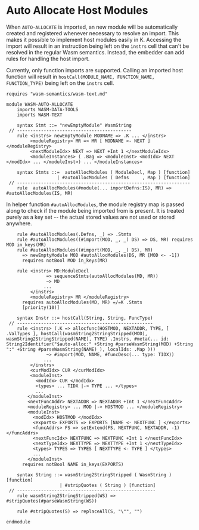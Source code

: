 Auto Allocate Host Modules
==========================

When `AUTO-ALLOCATE` is imported, an new module will be automatically created and registered whenever necessary to resolve an import.
This makes it possible to implement host modules easily in K.
Accessing the import will result in an instruction being left on the `instrs` cell that can't be resolved in the regular Wasm semantics.
Instead, the embedder can add rules for handling the host import.

Currently, only function imports are supported.
Calling an imported host function will result in `hostCall(MODULE_NAME, FUNCTION_NAME, FUNCTION_TYPE)` being left on the `instrs` cell.

```k
requires "wasm-semantics/wasm-text.md"

module WASM-AUTO-ALLOCATE
    imports WASM-DATA-TOOLS
    imports WASM-TEXT

    syntax Stmt ::= "newEmptyModule" WasmString
 // -------------------------------------------
    rule <instrs> newEmptyModule MODNAME => .K ... </instrs>
         <moduleRegistry> MR => MR [ MODNAME <- NEXT ] </moduleRegistry>
         <nextModuleIdx> NEXT => NEXT +Int 1 </nextModuleIdx>
         <moduleInstances> ( .Bag => <moduleInst> <modIdx> NEXT </modIdx> ... </moduleInst>) ... </moduleInstances>

    syntax Stmts ::=  autoAllocModules ( ModuleDecl, Map ) [function]
                   | #autoAllocModules ( Defns     , Map ) [function]
 // -----------------------------------------------------------------
    rule  autoAllocModules(#module(... importDefns:IS), MR) => #autoAllocModules(IS, MR)
```

In helper function `#autoAllocModules`, the module registry map is passed along to check if the module being imported from is present.
It is treated purely as a key set -- the actual stored values are not used or stored anywhere.

```k
    rule #autoAllocModules(.Defns, _) => .Stmts
    rule #autoAllocModules((#import(MOD, _, _) DS) => DS, MR) requires MOD in_keys(MR)
    rule #autoAllocModules((#import(MOD, _, _) DS), MR)
      => newEmptyModule MOD #autoAllocModules(DS, MR [MOD <- -1])
      requires notBool MOD in_keys(MR)

    rule <instrs> MD:ModuleDecl
               => sequenceStmts(autoAllocModules(MD, MR))
               ~> MD
              ...
         </instrs>
         <moduleRegistry> MR </moduleRegistry>
      requires autoAllocModules(MD, MR) =/=K .Stmts
      [priority(10)]

    syntax Instr ::= hostCall(String, String, FuncType)
 // ---------------------------------------------------
    rule <instrs> (.K => allocfunc(HOSTMOD, NEXTADDR, TYPE, [ .ValTypes ], hostCall(wasmString2StringStripped(MOD), wasmString2StringStripped(NAME), TYPE) .Instrs, #meta(... id: String2Identifier("$auto-alloc:" +String #parseWasmString(MOD) +String ":" +String #parseWasmString(NAME) ), localIds: .Map )))
               ~> #import(MOD, NAME, #funcDesc(... type: TIDX))
              ...
         </instrs>
         <curModIdx> CUR </curModIdx>
         <moduleInst>
           <modIdx> CUR </modIdx>
           <types> ... TIDX |-> TYPE ... </types>
           ...
        </moduleInst>
        <nextFuncAddr> NEXTADDR => NEXTADDR +Int 1 </nextFuncAddr>
        <moduleRegistry> ... MOD |-> HOSTMOD ... </moduleRegistry>
        <moduleInst>
          <modIdx> HOSTMOD </modIdx>
          <exports> EXPORTS => EXPORTS [NAME <- NEXTFUNC ] </exports>
          <funcAddrs> FS => setExtend(FS, NEXTFUNC, NEXTADDR, -1) </funcAddrs>
          <nextFuncIdx> NEXTFUNC => NEXTFUNC +Int 1 </nextFuncIdx>
          <nextTypeIdx> NEXTTYPE => NEXTTYPE +Int 1 </nextTypeIdx>
          <types> TYPES => TYPES [ NEXTTYPE <- TYPE ] </types>
          ...
        </moduleInst>
      requires notBool NAME in_keys(EXPORTS)

    syntax String ::= wasmString2StringStripped ( WasmString ) [function]
                    | #stripQuotes ( String ) [function]
 // ----------------------------------------------------
    rule wasmString2StringStripped(WS) => #stripQuotes(#parseWasmString(WS))

    rule #stripQuotes(S) => replaceAll(S, "\"", "")

endmodule
```
